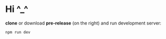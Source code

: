 # Hi ^_^

**clone** or download **pre-release** (on the right) and run development server:

```
npm run dev
```

